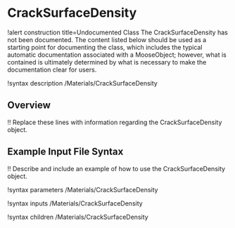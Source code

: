 # CrackSurfaceDensity

!alert construction title=Undocumented Class
The CrackSurfaceDensity has not been documented. The content listed below should be used as a starting point for
documenting the class, which includes the typical automatic documentation associated with a
MooseObject; however, what is contained is ultimately determined by what is necessary to make the
documentation clear for users.

!syntax description /Materials/CrackSurfaceDensity

## Overview

!! Replace these lines with information regarding the CrackSurfaceDensity object.

## Example Input File Syntax

!! Describe and include an example of how to use the CrackSurfaceDensity object.

!syntax parameters /Materials/CrackSurfaceDensity

!syntax inputs /Materials/CrackSurfaceDensity

!syntax children /Materials/CrackSurfaceDensity
